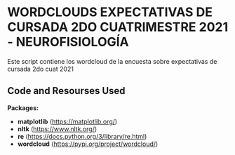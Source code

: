 # WORDCLOUDS EXPECTATIVAS DE CURSADA 2DO CUATRIMESTRE 2021 - NEUROFISIOLOGÍA
Este script contiene los wordcloud de la encuesta sobre expectativas de cursada 2do cuat 2021

## Code and Resourses Used
**Packages:** 
  - **matplotlib** (https://matplotlib.org/)
  - **nltk** (https://www.nltk.org/)
  - **re** (https://docs.python.org/3/library/re.html)
  - **wordcloud** (https://pypi.org/project/wordcloud/)
